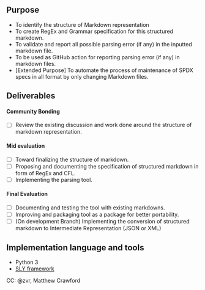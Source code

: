 ## Purpose
- To identify the structure of Markdown representation
- To create RegEx and Grammar specification for this structured markdown. 
- To validate and report all possible parsing error (if any) in the inputted markdown file.
- To be used as GitHub action for reporting parsing error (if any) in markdown files.
- [Extended Purpose] To automate the process of maintenance of SPDX specs in all format by only changing Markdown files. 


## Deliverables

#### Community Bonding
- [ ] Review the existing discussion and work done around the structure of markdown representation.

#### Mid evaluation
- [ ] Toward finalizing the structure of markdown.
- [ ] Proposing and documenting the specification of structured markdown in form of RegEx and CFL.
- [ ] Implementing the parsing tool. 

#### Final Evaluation
- [ ]  Documenting and testing the tool with existing markdowns.
- [ ] Improving and packaging tool as a package for better portability.
- [ ] (On development Branch) Implementing the conversion of structured markdown to Intermediate Representation (JSON or XML)

## Implementation language and tools
- Python 3
- [SLY framework](https://github.com/dabeaz/sly)

CC: @zvr, Matthew Crawford